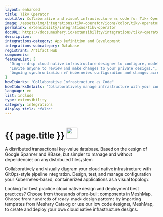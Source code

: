 ```yaml
---
layout: enhanced
title: Tikv Operator
subtitle: Collaborative and visual infrastructure as code for Tikv Operator
image: /assets/img/integrations/tikv-operator/icons/color/tikv-operator-color.svg
permalink: extensibility/integrations/tikv-operator
docURL: https://docs.meshery.io/extensibility/integrations/tikv-operator
description: 
integrations-category: App Definition and Development
integrations-subcategory: Database
registrant: Artifact Hub
components: 
featureList: [
  "Drag-n-drop cloud native infrastructure designer to configure, model, and deploy your workloads.",
  "Invite anyone to review and make changes to your private designs.",
  "Ongoing synchronization of Kubernetes configuration and changes across any number of clusters."
]
howItWorks: "Collaborative Infrastructure as Code"
howItWorksDetails: "Collaboratively manage infrastructure with your coworkers synchronously sharing the same designs."
language: en
list: include
type: extensibility
category: integrations
display-title: "false"
---
```

<h1>{{ page.title }} <img src="{{ page.image }}" style="width: 35px; height: 35px;" /></h1>

<p>
A distributed transactional key-value database. Based on the design of Google Spanner and HBase, but simpler to manage and without dependencies on any distributed filesystem
</p>
<p>
    Collaboratively and visually diagram your cloud native infrastructure with GitOps-style pipeline integration. Design, test, and manage configuration your Kubernetes-based, containerized applications as a visual topology.
</p>
<p>
    Looking for best practice cloud native design and deployment best practices? Choose from thousands of pre-built components in MeshMap. Choose from hundreds of ready-made design patterns by importing templates from Meshery Catalog or use our low code designer, MeshMap, to create and deploy your own cloud native infrastructure designs.
</p>
